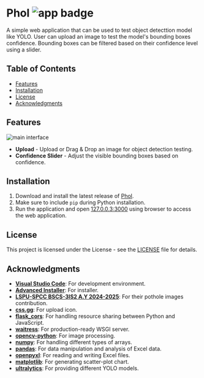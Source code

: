 # Phol ![app badge][app-badge]
A simple web application that can be used to test object detecttion model like YOLO. User can upload an image to test the model's bounding boxes confidence. Bounding boxes can be filtered based on their confidence level using a slider.

## Table of Contents
- [Features](#features)
- [Installation](#installation)
- [License](#license)
- [Acknowledgments](#acknowledgments)

## Features
![main interface][main-interface]
- **Upload** - Upload or Drag & Drop an image for object detection testing.
- **Confidence Slider** - Adjust the visible bounding boxes based on confidence.

## Installation
1. Download and install the latest release of [Phol][release-page].
2. Make sure to include `pip` during Python installation.
3. Run the application and open [127.0.0.3:3000](http://127.0.0.3:3000) using browser to access the web application.

## License
This project is licensed under the <licence-name> License - see the [LICENSE](LICENSE) file for details.

## Acknowledgments
- **[Visual Studio Code][visual-studio-code]**: For development environment.
- **[Advanced Installer][advanced-installer]**: For installer.
- **[LSPU-SPCC BSCS-3IS2 A.Y 2024-2025][lspu-spcc-bscs-3is2-ay-2024-2025]**: For their pothole images contribution.
- **[css.gg][css-gg]**: For upload icon.
- **[flask_cors][flask-cors]**: For handling resource sharing between Python and JavaScript.
- **[waitress][waitress]**: For production-ready WSGI server.
- **[opencv-python][opencv-python]**: For image processing.
- **[numpy][numpy]**: For handling different types of arrays.
- **[pandas][pandas]**: For data manipulation and analysis of Excel data.
- **[openpyxl][openpyxl]**: For reading and writing Excel files.
- **[matplotlib][matplotlib]**: For generating scatter-plot chart.
- **[ultralytics][ultralytics]**: For providing different YOLO models.

<!-- Reference -->
[app-badge]: https://img.shields.io/badge/WebApp-Object_Detection-323A3F

[main-interface]: https://github.com/user-attachments/assets/c32bd39d-8c32-45dc-a80f-cfeb7f7bc3b6

[release-page]: https://github.com/Mindkerchief/Phol/releases
[visual-studio-code]: https://code.visualstudio.com/docs
[advanced-installer]: https://www.advancedinstaller.com/user-guide/using.html
[lspu-spcc-bscs-3is2-ay-2024-2025]: https://drive.google.com/drive/folders/1-M3mTLCz7qoXWtNzQ77ioJd7ToagRcac
[css-gg]: https://css.gg/
[flask-cors]: https://flask-cors.readthedocs.io/en/latest/api.html
[waitress]: https://docs.pylonsproject.org/projects/waitress/en/stable/index.html
[opencv-python]: https://docs.opencv.org/4.x/d6/d00/tutorial_py_root.html
[numpy]: https://numpy.org/doc/stable/index.html
[pandas]: https://pandas.pydata.org/docs/
[openpyxl]: https://openpyxl.readthedocs.io/en/stable/
[matplotlib]: https://matplotlib.org/stable/users/index
[ultralytics]: https://docs.ultralytics.com/models/
